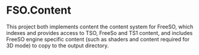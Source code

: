 # FSO.Content

This project both implements content the content system for FreeSO, which indexes and provides access to TSO, FreeSo and TS1 content, and includes FreeSO engine specific content (such as shaders and content required for 3D mode) to copy to the output directory.